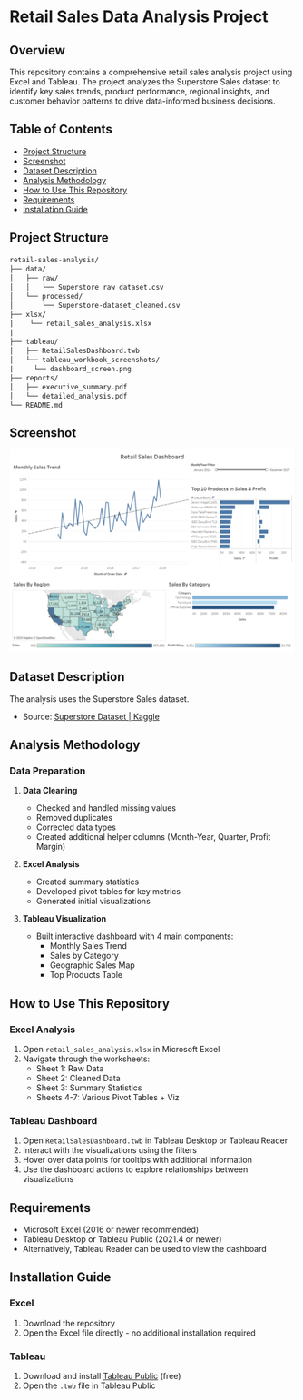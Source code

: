 # Retail Sales Data Analysis Project

## Overview
This repository contains a comprehensive retail sales analysis project using Excel and Tableau. The project analyzes the Superstore Sales dataset to identify key sales trends, product performance, regional insights, and customer behavior patterns to drive data-informed business decisions.

## Table of Contents
- [Project Structure](#project-structure)
- [Screenshot](#screenshot)
- [Dataset Description](#dataset-description)
- [Analysis Methodology](#analysis-methodology)
- [How to Use This Repository](#how-to-use-this-repository)
- [Requirements](#requirements)
- [Installation Guide](#installation-guide)

## Project Structure
```
retail-sales-analysis/
├── data/
│   ├── raw/
│   │   └── Superstore_raw_dataset.csv
│   └── processed/
│       └── Superstore-dataset_cleaned.csv
├── xlsx/
|    └── retail_sales_analysis.xlsx
|
├── tableau/
│   ├── RetailSalesDashboard.twb
│   └── tableau_workbook_screenshots/
|     └── dashboard_screen.png
├── reports/
│   ├── executive_summary.pdf
│   └── detailed_analysis.pdf
└── README.md
```

## Screenshot

![](./tableau/tableau_screenshots/dashboard_screen.png)

## Dataset Description
The analysis uses the Superstore Sales dataset.

- Source: [Superstore Dataset | Kaggle](https://www.kaggle.com/datasets/vivek468/superstore-dataset-final)

## Analysis Methodology

### Data Preparation
1. **Data Cleaning**
   - Checked and handled missing values
   - Removed duplicates
   - Corrected data types
   - Created additional helper columns (Month-Year, Quarter, Profit Margin)

2. **Excel Analysis**
   - Created summary statistics
   - Developed pivot tables for key metrics
   - Generated initial visualizations

3. **Tableau Visualization**
   - Built interactive dashboard with 4 main components:
     - Monthly Sales Trend
     - Sales by Category
     - Geographic Sales Map
     - Top Products Table

<!-- ## Key Findings -->
<!-- - Monthly sales demonstrate a seasonal pattern with peaks during [specific months]
- [Category name] represents the highest-selling product category
- The [region name] region shows the strongest sales performance
- Customer segment analysis reveals [key segment insight]
- Discount analysis shows [impact of discounts on profit margins] -->


## How to Use This Repository

### Excel Analysis
1. Open `retail_sales_analysis.xlsx` in Microsoft Excel
2. Navigate through the worksheets:
   - Sheet 1: Raw Data
   - Sheet 2: Cleaned Data
   - Sheet 3: Summary Statistics
   - Sheets 4-7: Various Pivot Tables + Viz

### Tableau Dashboard
1. Open `RetailSalesDashboard.twb` in Tableau Desktop or Tableau Reader
2. Interact with the visualizations using the filters
3. Hover over data points for tooltips with additional information
4. Use the dashboard actions to explore relationships between visualizations

## Requirements
- Microsoft Excel (2016 or newer recommended)
- Tableau Desktop or Tableau Public (2021.4 or newer)
- Alternatively, Tableau Reader can be used to view the dashboard

## Installation Guide

### Excel
1. Download the repository
2. Open the Excel file directly - no additional installation required

### Tableau
1. Download and install [Tableau Public](https://public.tableau.com/en-us/s/download) (free)
2. Open the `.twb` file in Tableau Public
<!-- 3. Alternatively, view the published dashboard at [Tableau Public Link - replace with your actual link] -->
